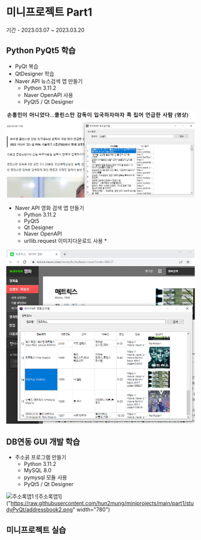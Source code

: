 # 미니프로젝트 Part1
기간 - 2023.03.07 ~ 2023.03.20

## Python PyQt5 학습
- PyQt 복습
- QtDesigner 학습
- Naver API 뉴스검색 앱 만들기
  - Python 3.11.2
  - Naver OpenAPI 사용
  - PyQt5 / Qt Designer


<!-- HTML 주석
![네이버뉴스앱](https://raw.githubusercontent.com/hun2mung/miniprojects/main/part1/studyPyQt/naver_news.png)
-->
<img src="https://raw.githubusercontent.com/hun2mung/miniprojects/main/part1/studyPyQt/naver_news.png" width="780" />

- Naver API 영화 검색 앱 만들기
  - Python 3.11.2
  - PyQt5
  - Qt Designer
  - Naver OpenAPI
  - urllib.request 이미지다운로드 사용 *

<img src="https://raw.githubusercontent.com/hun2mung/miniprojects/main/part1/studyPyQt/naver_movie.png" width="780" />

## DB연동 GUI 개발 학습
- 주소곩 프로그램 만들기
  - Python 3.11.2
  - MySQL 8.0
  - pymysql 모듈 사용
  - PyQt5 / Qt Designer

![주소록앱1]("https://raw.githubusercontent.com/hun2mung/miniprojects/main/part1/studyPyQt/addressbook1.png")
![주소록앱1]("https://raw.githubusercontent.com/hun2mung/miniprojects/main/part1/studyPyQt/addressbook2.png" width="780")

## 미니프로젝트 실습




